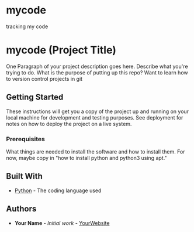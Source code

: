 # mycode
tracking my code
# mycode (Project Title)

One Paragraph of your project description goes here. Describe what you're trying to do.
What is the purpose of putting up this repo?
Want to learn how to version control projects in git
## Getting Started

These instructions will get you a copy of the project up and running on your local machine
for development and testing purposes. See deployment for notes on how to deploy the project
on a live system.

### Prerequisites

What things are needed to install the software and how to install them. For now, maybe copy in
"how to install python and python3 using apt."

## Built With

* [Python](https://www.python.org/) - The coding language used

## Authors

* **Your Name** - *Initial work* - [YourWebsite](https://example.com/)
